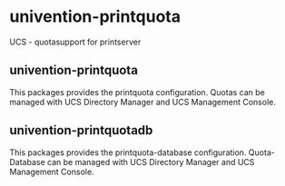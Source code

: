 # univention-printquota
UCS - quotasupport for printserver

## univention-printquota
This packages provides the printquota configuration. Quotas can be managed with UCS Directory Manager and UCS Management Console.

## univention-printquotadb
This packages provides the printquota-database configuration. Quota-Database can be managed with UCS Directory Manager and UCS Management Console.
